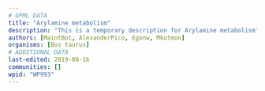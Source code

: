 ```yaml
---
# GPML DATA
title: "Arylamine metabolism"
description: "This is a temporary description for Arylamine metabolism"
authors: [MaintBot, AlexanderPico, Egonw, Mkutmon]
organisms: [Bos taurus]
# ADDITIONAL DATA
last-edited: 2019-08-16
communities: []
wpid: "WP993"
---
```

